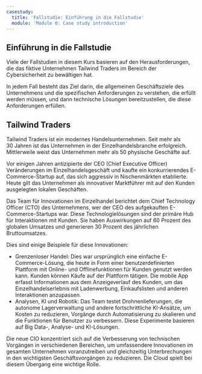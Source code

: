 ```yaml
---
casestudy:
  title: 'Fallstudie: Einführung in die Fallstudie'
  module: 'Module 0: Case study introduction'
---
```


## Einführung in die Fallstudie

Viele der Fallstudien in diesem Kurs basieren auf den Herausforderungen, die das fiktive Unternehmen Tailwind Traders im Bereich der Cybersicherheit zu bewältigen hat.

In jedem Fall besteht das Ziel darin, die allgemeinen Geschäftsziele des Unternehmens und die spezifischen Anforderungen zu verstehen, die erfüllt werden müssen, und dann technische Lösungen bereitzustellen, die diese Anforderungen erfüllen.

## Tailwind Traders
 
Tailwind Traders ist ein modernes Handelsunternehmen. Seit mehr als 30 Jahren ist das Unternehmen in der Einzelhandelsbranche erfolgreich. Mittlerweile weist das Unternehmen mehr als 50 physische Geschäfte auf. 

Vor einigen Jahren antizipierte der CEO (Chief Executive Officer) Veränderungen im Einzelhandelsgeschäft und kaufte ein konkurrierendes E-Commerce-Startup auf, das sich aggressiv in Nischenmärkten etablierte. Heute gilt das Unternehmen als innovativer Marktführer mit auf den Kunden ausgelegten lokalen Geschäften. 

Das Team für Innovationen im Einzelhandel berichtet dem Chief Technology Officer (CTO) des Unternehmens, wer der CEO des aufgekauften E-Commerce-Startups war. Diese Technologielösungen sind der primäre Hub für Interaktionen mit Kunden. Sie haben Auswirkungen auf 60 Prozent des globalen Umsatzes und generieren 30 Prozent des jährlichen Bruttoumsatzes. 

Dies sind einige Beispiele für diese Innovationen:
* Grenzenloser Handel: Dies war ursprünglich eine einfache E-Commerce-Lösung, die heute in Form einer benutzerdefinierten Plattform mit Online- und Offlinefunktionen für Kunden genutzt werden kann. Kunden können Käufe auf der Plattform tätigen. Die mobile App erfasst Informationen aus dem Anzeigeverlauf des Kunden, um das Einzelhandelserlebnis mit Ladenwerbung, Einkaufslisten und anderen Interaktionen anzupassen.
* Analysen, KI und Robotik: Das Team testet Drohnenlieferungen, die autonome Lagerverwaltung und andere fortschrittliche KI-Ansätze, um Kosten zu reduzieren, Vorgänge durch Automatisierung zu skalieren und die Funktionen für Benutzer zu verbessern. Diese Experimente basieren auf Big Data-, Analyse- und KI-Lösungen.

Die neue CIO konzentriert sich auf die Verbesserung von technischen Vorgängen in verschiedenen Bereichen, um umfassendere Innovationen im gesamten Unternehmen voranzutreiben und gleichzeitig Unterbrechungen in den wichtigsten Geschäftsvorgängen zu reduzieren. Die Cloud spielt bei diesem Übergang eine wichtige Rolle.
